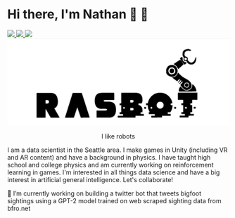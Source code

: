 # Hi there, I'm Nathan 👋 🤖

 <!-- LinkedIn Contact -->
  <a href="https://www.linkedin.com/in/nathanfrasmussen/" target="_blank">
    <img src="https://img.shields.io/badge/-NATHAN%20RASMUSSEN-blue?style=for-the-badge&logo=Linkedin&logoColor=white"/>
  </a>
  
<!-- Email -->
  <a href="mailto:nathan.f.rasmussen@gmail.com">
    <img src="https://img.shields.io/badge/EMAIL-nathan.f.rasmussen@gmail.com-20b2aa?style=for-the-badge"/>
  </a>

  <!-- Twitterbot -->
  <a href="https://www.twitter.com/sasBOTch/" target="_blank">
    <img src="https://img.shields.io/badge/-BIGFOOT%20TWITTER%20BOT-blue?style=for-the-badge&logo=Twitter&logoColor=white"/>
  </a>
  
</br>

<div align="center">
  <img src="https://raw.githubusercontent.com/rasbot/rasbot/master/rasbot.gif" width="650" height="auto"/>
  <p>  I like robots</p>
</div>

I am a data scientist in the Seattle area. I make games in Unity (including VR and AR content) and have a background in physics. I have taught high school and college physics and am currently working on reinforcement learning in games. I'm interested in all things data science and have a big interest in artificial general intelligence. Let's collaborate!

🔭 I’m currently working on building a twitter bot that tweets bigfoot sightings using a GPT-2 model trained on web scraped sighting data from bfro.net

<!--
**rasbot/rasbot** is a ✨ _special_ ✨ repository because its `README.md` (this file) appears on your GitHub profile.

Here are some ideas to get you started:

- 🔭 I’m currently working on ...
- 🌱 I’m currently learning ...
- 👯 I’m looking to collaborate on ...
- 🤔 I’m looking for help with ...
- 💬 Ask me about ...
- 📫 How to reach me: ...
- 😄 Pronouns: ...
- ⚡ Fun fact: ...
-->
